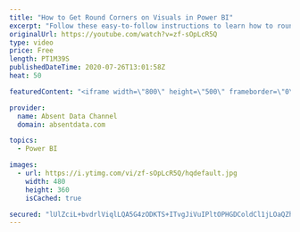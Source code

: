 ```yaml
---
title: "How to Get Round Corners on Visuals in Power BI"
excerpt: "Follow these easy-to-follow instructions to learn how to round the corners of your visuals borders in Power BI."
originalUrl: https://youtube.com/watch?v=zf-sOpLcR5Q
type: video
price: Free
length: PT1M39S
publishedDateTime: 2020-07-26T13:01:58Z
heat: 50

featuredContent: "<iframe width=\"800\" height=\"500\" frameborder=\"0\" src=\"https://www.youtube.com/embed/zf-sOpLcR5Q\" allow=\"accelerometer; autoplay; encrypted-media; gyroscope; picture-in-picture\" allowfullscreen></iframe>"

provider:
  name: Absent Data Channel
  domain: absentdata.com

topics:
  - Power BI

images:
  - url: https://i.ytimg.com/vi/zf-sOpLcR5Q/hqdefault.jpg
    width: 480
    height: 360
    isCached: true

secured: "lUlZciL+bvdrlViqlLQA5G4zODKTS+ITvgJiVuIPltOPHGDColdCl1jLOaQZhh7mV/+FcWIM7s5tNuD7Pr6cNohbHuZBSIriSROvhXXyGHKTR7gM/KipJ6Zd9Y2DjH2bq1jHp2e+X8tmDZs5NY0JFHRv8L4yvG+hAIWX/xwn3FXjinBwsjnPQ95n6Zw1DQdBJUfQGhpKMKlFh24Ef7WP5PqzpN1t/IbLeT8xc4+TyFE4DHoyC3l5VwKIXYCexOYp+7GgzP+tfE2Tzp5J/UJjFnvG2mnaIGMDEu7ZN0tyRbn5CwiobWbapWjzlPboCsoRo6LIn21y0ey6hsI7VKx0/gai/VFgzDZl7aoIdxb4AC4fU2P9PebjgcEImk+9RewhAjf4/oO2Fse+2Ka2m3zAK4JV2kYC8Ck3mOJOpH6LeQs=;m9Gsy4GvsHiJZI3AVS1FjQ=="
---
```


